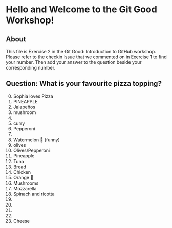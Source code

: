 # Hello and Welcome to the Git Good Workshop! 

## About 

This file is Exercise 2 in the Git Good: Introduction to GitHub workshop. 
Please refer to the checkin Issue that we commented on in Exercise 1 to find your number. Then add your answer to the question beside your corresponding number.

## Question: What is your favourite pizza topping?

0. Sophia loves Pizza
1. PINEAPPLE
2. Jalapeños 
3. mushroom
4. 
5. curry
6. Pepperoni
7. 
8. Watermelon 🍉 (funny) 
9. olives
10. Olives/Pepperoni 
11. Pineapple
13. Tuna
14. Bread
15. Chicken
16. Orange 🍊 
17. Mushrooms
18. Mozzarella 
19. Spinach and ricotta
20.  
21.
22.
23.
24. Cheese

